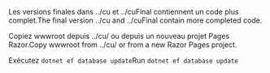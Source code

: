 <span data-ttu-id="ccf04-101">Les versions finales dans ../cu et ../cuFinal contiennent un code plus complet.</span><span class="sxs-lookup"><span data-stu-id="ccf04-101">The final version ../cu and ../cuFinal contain more completed code.</span></span>

<span data-ttu-id="ccf04-102">Copiez wwwroot depuis ../cu/ ou depuis un nouveau projet Pages Razor.</span><span class="sxs-lookup"><span data-stu-id="ccf04-102">Copy wwwroot from ../cu/ or from a new Razor Pages project.</span></span>

<span data-ttu-id="ccf04-103">Exécutez `dotnet ef database update`</span><span class="sxs-lookup"><span data-stu-id="ccf04-103">Run `dotnet ef database update`</span></span>
